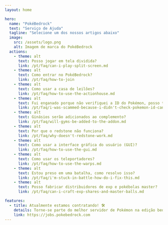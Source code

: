 ```yaml
---
layout: home

hero:
  name: "PokéBedrock"
  text: "Serviço de Ajuda"
  tagline: "Selecione um dos nossos artigos abaixo"
  image:
    src: /assets/logo.png
    alt: Imagem de marca do PokéBedrock
  actions:
    - theme: alt
      text: Posso jogar em tela dividida?
      link: /pt/faq/can-i-play-split-screen.md
    - theme: alt
      text: Como entrar no PokéBedrock?
      link: /pt/faq/how-to-join
    - theme: alt
      text: Como usar a casa de leilões?
      link: /pt/faq/how-to-use-the-actionhouse.md
    - theme: alt
      text: Fui enganado porque não verifiquei a ID do Pokémon, posso ter um reembolso?
      link: /pt/faq/i-was-scammed-because-i-didn't-check-pokemon-id-can-i-have-refund.md
    - theme: alt
      text: Ginásios serão adicionados ao complemento?
      link: /pt/faq/will-gyms-be-added-to-the-addon.md
    - theme: alt
      text: Por que o redstone não funciona?
      link: /pt/faq/why-doesn't-redstone-work.md
    - theme: alt
      text: Como usar a interface gráfica do usuário (GUI)?
      link: /pt/faq/how-to-use-the-gui.md
    - theme: alt
      text: Como usar os teleportadores?
      link: /pt/faq/how-to-use-the-warps.md
    - theme: alt
      text: Estou preso em uma batalha, como resolvo isso?
      link: /pt/faq/i'm-stuck-in-battle-how-do-i-fix-this.md
    - theme: alt
      text: Posso fabricar distribuidores de exp e pokébolas master?
      link: /pt/faq/can-i-craft-exp-shares-and-master-balls.md

features:
  - title: Atualmente estamos contratando! 🛠️
    details: Torne-se parte do melhor servidor de Pokémon na edição bedrock de Minecraft.
    link: https://jobs.pokebedrock.com
---
```

